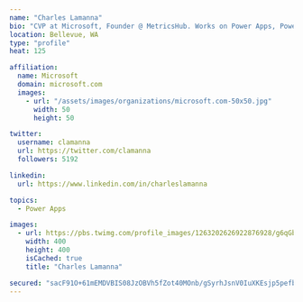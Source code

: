 ```yaml
---
name: "Charles Lamanna"
bio: "CVP at Microsoft, Founder @ MetricsHub. Works on Power Apps, Power Automate, Power Virtual Agent, Common Data Service and Dynamics 365."
location: Bellevue, WA
type: "profile"
heat: 125

affiliation:
  name: Microsoft
  domain: microsoft.com
  images:
    - url: "/assets/images/organizations/microsoft.com-50x50.jpg"
      width: 50
      height: 50

twitter:
  username: clamanna
  url: https://twitter.com/clamanna
  followers: 5192

linkedin:
  url: https://www.linkedin.com/in/charleslamanna

topics:
  - Power Apps

images:
  - url: https://pbs.twimg.com/profile_images/1263202626922876928/g6qGbHZ-_400x400.jpg
    width: 400
    height: 400
    isCached: true
    title: "Charles Lamanna"

secured: "sacF91O+61mEMDVBIS08JzOBVh5fZot40MOnb/gSyrhJsnV0IuXKEsjp5pefbUxrvOeqC5dT1PSpgOcnJQbusrowWThlmeh+wjGPFpB6IJCTrZoMm1v7HwCAcl+SdSadjY/XWmTm6RThP7mT503TShZMI6EhklpBLL/htpBq0r6iaTbhCjRetBVC2jOo5cyhpPquIUgYXagUlmmnNdbFFcwYzZ+iwlSG1r3kxBVh1Z4jT3nv4MWLUIXbfEjOfHUCcvStZ+SLxc6Fqx0YpfYCOv1Dd7vFswBTZVsui9Ja/uncNTrGnc3mOVh4RAWBZ4oucMb34cvoxG1ruxX6ypqFwya8j0gH7HPYV9heNqk1bAkBdnzADPs+v+66Zv0DLXwL240HE68itMAXylUcsjKYHLaMWa9oZCY8lQxojOPDTMg=;O1gC7BPhyQkBEwLpIsPqEQ=="
---
```


